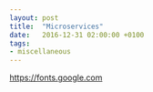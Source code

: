 ```yaml
---
layout: post
title:  "Microservices"
date:   2016-12-31 02:00:00 +0100
tags:
- miscellaneous
---
```


https://fonts.google.com
